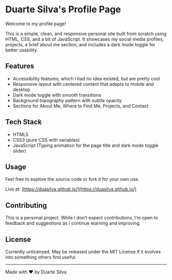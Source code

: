 # Duarte Silva's Profile Page

Welcome to my profile page!

This is a simple, clean, and responsive personal site built from scratch using HTML, CSS, and a bit of JavaScript. It showcases my social media profiles, projects, a brief about me section, and includes a dark mode toggle for better usability.

## Features

-   Accessibility features, which I had no idea existed, but are pretty cool
-   Responsive layout with centered content that adapts to mobile and desktop
-   Dark mode toggle with smooth transitions
-   Background topography pattern with subtle opacity
-   Sections for About Me, Where to Find Me, Projects, and Contact

## Tech Stack

-   HTML5
-   CSS3 (pure CSS with variables)
-   JavaScript (Typing animation for the page title and dark mode toggle slider)

## Usage

Feel free to explore the source code or fork it for your own use.

Live at: [https://duasilva.github.io/](https://duasilva.github.io/)

## Contributing

This is a personal project. While I don’t expect contributions, I’m open to feedback and suggestions as I continue learning and improving.

## License

Currently unlicensed. May be released under the MIT License if it evolves into something others find useful.

---

Made with ❤️ by Duarte Silva
